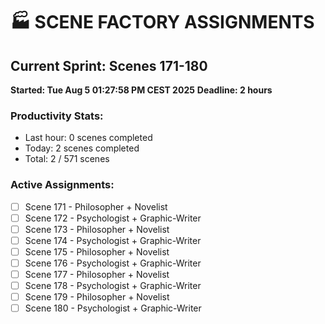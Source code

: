 # 🏭 SCENE FACTORY ASSIGNMENTS

## Current Sprint: Scenes 171-180
**Started: Tue Aug  5 01:27:58 PM CEST 2025**
**Deadline: 2 hours**

### Productivity Stats:
- Last hour: 0 scenes completed
- Today: 2 scenes completed
- Total: 2 / 571 scenes

### Active Assignments:
- [ ] Scene 171 - Philosopher + Novelist
- [ ] Scene 172 - Psychologist + Graphic-Writer
- [ ] Scene 173 - Philosopher + Novelist
- [ ] Scene 174 - Psychologist + Graphic-Writer
- [ ] Scene 175 - Philosopher + Novelist
- [ ] Scene 176 - Psychologist + Graphic-Writer
- [ ] Scene 177 - Philosopher + Novelist
- [ ] Scene 178 - Psychologist + Graphic-Writer
- [ ] Scene 179 - Philosopher + Novelist
- [ ] Scene 180 - Psychologist + Graphic-Writer
